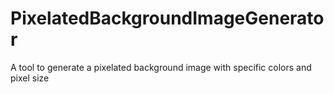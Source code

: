 # PixelatedBackgroundImageGenerator
 A tool to generate a pixelated background image with specific colors and pixel size
